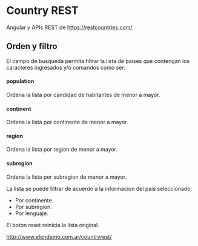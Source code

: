 
# Country REST  

Angular y APIs REST de https://restcountries.com/


## Orden y filtro
El campo de busqueda permita filtrar la lista de paises que contengan los caracteres ingresados y/o comandos como ser:

#### population
Ordena la lista por candidad de habitantes  de menor a mayor.
#### continent
Ordena la lista por continente de menor a mayor.
#### region
Ordena la lista por region de menor a mayor.
#### subregion
Ordena la lista por subregion de menor a mayor.




La lista se puede filtrar de acuerdo a la informacion del pais seleccionado:
- Por continente.
- Por subregion.
- Por lenguaje.

El boton reset reinicia la lista original.

http://www.elendemo.com.ar/countryrest/
